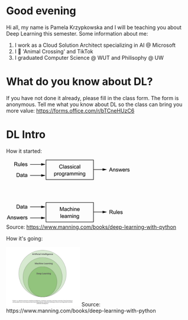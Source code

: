 # Good evening

Hi all, my name is Pamela Krzypkowska and I will be teaching you about Deep Learning this semester. 
Some information about me:
1. I work as a Cloud Solution Architect specializing in AI @ Microsoft
2. I 💌 'Animal Crossing' and TikTok
3. I graduated Computer Science @ WUT and Philisophy @ UW

# What do you know about DL? 

If you have not done it already, please fill in the class form. The form is anonymous.
Tell me what you know about DL so the class can bring you more value: https://forms.office.com/r/bTCneHUzC6

# DL Intro

How it started:

![](img/ml-programming.png)  
Source: https://www.manning.com/books/deep-learning-with-python

How it's going:

<img src="img/DlaML.jpg" alt="Deep Learning and Machine Leatning" style="width:200px;"/>
Source: https://www.manning.com/books/deep-learning-with-python




